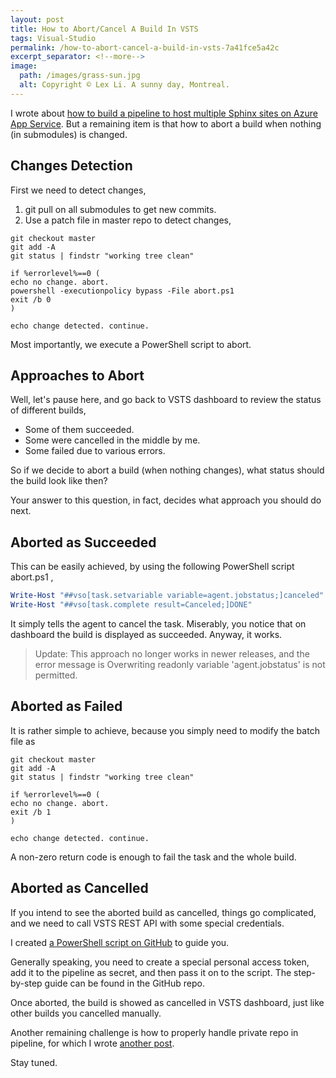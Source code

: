 ```yaml
---
layout: post
title: How to Abort/Cancel A Build In VSTS
tags: Visual-Studio
permalink: /how-to-abort-cancel-a-build-in-vsts-7a41fce5a42c
excerpt_separator: <!--more-->
image:
  path: /images/grass-sun.jpg
  alt: Copyright © Lex Li. A sunny day, Montreal.
---
```


I wrote about [how to build a pipeline to host multiple Sphinx sites on Azure App Service](/ci-cd-pipeline-with-vsts-and-zapier-b81d341088dd). But a remaining item is that how to abort a build when nothing (in submodules) is changed.
<!--more-->

## Changes Detection

First we need to detect changes,

1. git pull on all submodules to get new commits.
1. Use a patch file in master repo to detect changes,

``` batch
git checkout master
git add -A
git status | findstr "working tree clean"

if %errorlevel%==0 (
echo no change. abort.
powershell -executionpolicy bypass -File abort.ps1
exit /b 0
)

echo change detected. continue.
```

Most importantly, we execute a PowerShell script to abort.

## Approaches to Abort

Well, let's pause here, and go back to VSTS dashboard to review the status of different builds,

* Some of them succeeded.
* Some were cancelled in the middle by me.
* Some failed due to various errors.

So if we decide to abort a build (when nothing changes), what status should the build look like then?

Your answer to this question, in fact, decides what approach you should do next.

## Aborted as Succeeded

This can be easily achieved, by using the following PowerShell script abort.ps1 ,

``` powershell
Write-Host "##vso[task.setvariable variable=agent.jobstatus;]canceled"
Write-Host "##vso[task.complete result=Canceled;]DONE"
```

It simply tells the agent to cancel the task. Miserably, you notice that on dashboard the build is displayed as succeeded. Anyway, it works.

> Update: This approach no longer works in newer releases, and the error message is Overwriting readonly variable 'agent.jobstatus' is not permitted.

## Aborted as Failed

It is rather simple to achieve, because you simply need to modify the batch file as

``` batch
git checkout master
git add -A
git status | findstr "working tree clean"

if %errorlevel%==0 (
echo no change. abort.
exit /b 1
)

echo change detected. continue.
```

A non-zero return code is enough to fail the task and the whole build.

## Aborted as Cancelled

If you intend to see the aborted build as cancelled, things go complicated, and we need to call VSTS REST API with some special credentials.

I created [a PowerShell script on GitHub](https://github.com/lextm/vstsabort) to guide you.

Generally speaking, you need to create a special personal access token, add it to the pipeline as secret, and then pass it on to the script. The step-by-step guide can be found in the GitHub repo.

Once aborted, the build is showed as cancelled in VSTS dashboard, just like other builds you cancelled manually.

Another remaining challenge is how to properly handle private repo in pipeline, for which I wrote [another post](/how-to-use-private-repos-as-submodules-in-vsts-fd69801e233f).

Stay tuned.
